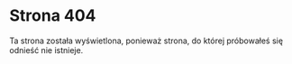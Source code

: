 # Strona 404

Ta strona została wyświetlona, ponieważ strona, do której próbowałeś się odnieść nie istnieje.
